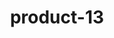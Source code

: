 ---
title: "product-13"
description: Lorem ipsum dolor sit amet, consectetur adipiscing elit, sed do eiusmod tempor incididunt ut labore et dolore magna aliqua. Ut enim ad minim veniam, quis nostrud exercitation ullamco laboris nisi ut aliquip ex ea commodo consequat. Duis aute irure dolor in reprehenderit in voluptate velit esse cillum dolore eu fugiat nulla pariatur. Excepteur sint occaecat cupidatat non proident, sunt in culpa qui officia deserunt mollit anim id est laborum.
img: src/assets/images/products/salloura-oglu/product-13.webp
family: [salloura-oglu-products]
price: 37.99
priceDiscount: 0
weight: 1.00013
rating: 100
id: lnvA1DH45027
---